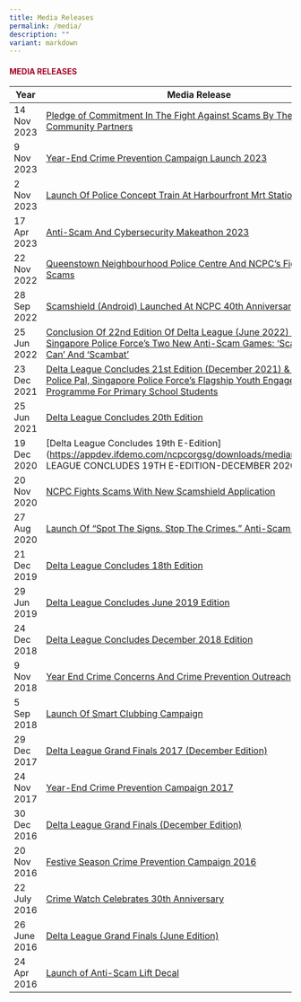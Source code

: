 ```yaml
---
title: Media Releases
permalink: /media/
description: ""
variant: markdown
---
```

#### <font style="color:#a20427;">MEDIA RELEASES</font>

| Year | Media Release |
| -------- | -------- | 
| 14 Nov 2023   | [Pledge of Commitment In The Fight Against Scams By The Real Estate Community Partners](https://appdev.ifdemo.com/ncpcorgsg/downloads/mediarelease/JOINT-NEWS-RELEASE-PLEDGE-OF-COMMITMENT-IN-THE-FIGHT-AGAINST-SCAMS-BY-THE-REAL-ESTATE-COMMUNITY-PARTNERS.pdf)| 
| 9 Nov 2023   | [Year-End Crime Prevention Campaign Launch 2023](https://appdev.ifdemo.com/ncpcorgsg/downloads/mediarelease/Joint-News-Release-Year-End-Crime-Prevention-Campaign-Launch-2023-9Nov.pdf)| 
| 2 Nov 2023   | [Launch Of Police Concept Train At Harbourfront Mrt Station](https://appdev.ifdemo.com/ncpcorgsg/downloads/mediarelease/LAUNCH-OF-POLICE-CONCEPT-TRAIN-AT-HARBOURFRONT-MRT-STATION.pdf)| 
| 17 Apr 2023  | [Anti-Scam And Cybersecurity Makeathon 2023](https://appdev.ifdemo.com/ncpcorgsg/downloads/mediarelease/ANTI-SCAM-AND-CYBERSECURITY-MAKEATHON-2023-17Apr23.pdf)| 
| 22 Nov 2022  | [Queenstown Neighbourhood Police Centre And NCPC’s Fight Against Scams](https://appdev.ifdemo.com/ncpcorgsg/downloads/mediarelease/QUEENSTOWN-NEIGHBOURHOOD-POLICE-CENTRE-AND-NCPCS-FIGHT-AGAINST-SCAMS-22Nov22.pdf)| 
| 28 Sep 2022   | [Scamshield (Android) Launched At NCPC 40th Anniversary Event ](https://appdev.ifdemo.com/ncpcorgsg/downloads/mediarelease/SCAMSHIELD-ANDROID-LAUNCHED-AT-NCPC-40TH-ANNIVERSARY-EVENT-28Sep22.pdf)| 
| 25 Jun 2022  | [Conclusion Of 22nd Edition Of Delta League (June 2022) &amp; Launch Of Singapore Police Force’s Two New Anti-Scam Games: ‘Scam Me If You Can’ And ‘Scambat’](https://appdev.ifdemo.com/ncpcorgsg/downloads/mediarelease/CONCLUSION-OF-22ND-EDITION-OF-DELTA-LEAGUE.pdf)| 
| 23 Dec 2021   | [Delta League Concludes 21st Edition (December 2021) &amp; Launch Of Police Pal, Singapore Police Force’s Flagship Youth Engagement Programme For Primary School Students](https://appdev.ifdemo.com/ncpcorgsg/downloads/mediarelease/DELTA-LEAGUE-CONCLUDES-21ST-EDITION-23dec21.pdf)| 
| 25 Jun 2021   | [Delta League Concludes 20th Edition](https://appdev.ifdemo.com/ncpcorgsg/downloads/mediarelease/DELTA-LEAGUE-CONCLUDES-20TH-EDITION-25Jun21.pdf)| 
| 19 Dec 2020  | [Delta League Concludes 19th E-Edition](https://appdev.ifdemo.com/ncpcorgsg/downloads/mediarelease/DELTA LEAGUE CONCLUDES 19TH E-EDITION-DECEMBER 2020.pdf)| 
| 20 Nov 2020   | [NCPC Fights Scams With New Scamshield Application](https://appdev.ifdemo.com/ncpcorgsg/downloads/mediarelease/NCPC-FIGHTS-SCAMS-WITH-NEW-SCAMSHIELD-APPLICATION-20Nov2020.pdf)| 
| 27 Aug 2020   | [Launch Of “Spot The Signs. Stop The Crimes.” Anti-Scam Campaign](https://appdev.ifdemo.com/ncpcorgsg/downloads/mediarelease/LAUNCH-OF-SPOT-THE-SIGNS-STOP-THE-CRIMES-ANTI-SCAM-CAMPAIGN-202027Aug.pdf)| 
| 21 Dec 2019  | [Delta League Concludes 18th Edition](https://appdev.ifdemo.com/ncpcorgsg/downloads/mediarelease/DELTA-LEAGUE-CONCLUDES-18TH-EDITION-DECEMBER-2019.pdf)| 
| 29 Jun 2019   | [Delta League Concludes June 2019 Edition](https://appdev.ifdemo.com/ncpcorgsg/downloads/mediarelease/DELTA-LEAGUE-CONCLUDES-JUNE-2019-EDITION-29-June-19.pdf)| 
| 24 Dec 2018   | [Delta League Concludes December 2018 Edition](https://appdev.ifdemo.com/ncpcorgsg/downloads/mediarelease/DELTA-LEAGUE-CONCLUDES-DECEMBER-2018-EDITION-24dec2018.pdf)| 
| 9 Nov 2018   | [Year End Crime Concerns And Crime Prevention Outreach](https://appdev.ifdemo.com/ncpcorgsg/downloads/mediarelease/YEAR-END-CRIME-CONCERNS-AND-CRIME-PREVENTION-OUTREACH-9Nov18.pdf)| 
| 5 Sep 2018   | [Launch Of Smart Clubbing Campaign](https://appdev.ifdemo.com/ncpcorgsg/downloads/mediarelease/LAUNCH-OF-SMART-CLUBBING-CAMPAIGN-5Sep18.pdf)| 
| 29 Dec 2017   | [Delta League Grand Finals 2017 (December Edition)](https://appdev.ifdemo.com/ncpcorgsg/downloads/mediarelease/NewsRelease-DELTA-LEAGUE-CONCLUDES-ITS-14TH-EDITION.pdf)| 
| 24 Nov 2017   | [Year-End Crime Prevention Campaign 2017](https://appdev.ifdemo.com/ncpcorgsg/downloads/mediarelease/24Nov17_Press%20Release.pdf)|
| 30 Dec 2016   | [Delta League Grand Finals (December Edition)](https://appdev.ifdemo.com/ncpcorgsg/downloads/mediarelease/DeltaLeagueGrandFinals(DecemberEdition).pdf)|
| 20 Nov 2016   | [Festive Season Crime Prevention Campaign 2016](https://appdev.ifdemo.com/ncpcorgsg/downloads/mediarelease/Media-Factsheet-Crime-Prevention-Campaign-2016_FINAL.pdf)| 
| 22 July 2016  | [Crime Watch Celebrates 30th Anniversary](https://appdev.ifdemo.com/ncpcorgsg/downloads/mediarelease/MediaFactsheet-crimewatch-celebrates-30th-anniversary.pdf)|
| 26 June 2016  | [Delta League Grand Finals (June Edition)](https://appdev.ifdemo.com/ncpcorgsg/downloads/mediarelease/NewsRelease-DeltaLeague2016.pdf)|
| 24 Apr 2016   | [Launch of Anti-Scam Lift Decal](https://appdev.ifdemo.com/ncpcorgsg/downloads/mediarelease/MediaFactsheet-LiftDecalLaunch_25apr_forwebsite.pdf)|